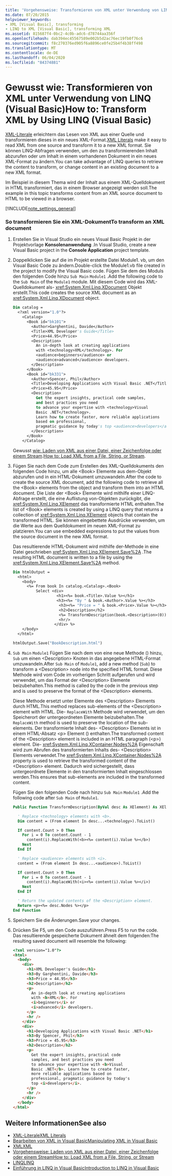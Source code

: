```yaml
---
title: 'Vorgehensweise: Transformieren von XML unter Verwendung von LINQ'
ms.date: 07/20/2015
helpviewer_keywords:
- XML [Visual Basic], transforming
- LINQ to XML [Visual Basic], transforming XML
ms.assetid: 815687f4-0bc2-4c0b-adc6-d78744aa356f
ms.openlocfilehash: dab394ec45567589e002b5d2ac76ec19fb0f76c6
ms.sourcegitcommit: f8c270376ed905f6a8896ce0fe25b4f4b38ff498
ms.translationtype: MT
ms.contentlocale: de-DE
ms.lasthandoff: 06/04/2020
ms.locfileid: "84374881"
---
```

# <a name="how-to-transform-xml-by-using-linq-visual-basic"></a><span data-ttu-id="4a6ec-102">Gewusst wie: Transformieren von XML unter Verwendung von LINQ (Visual Basic)</span><span class="sxs-lookup"><span data-stu-id="4a6ec-102">How to: Transform XML by Using LINQ (Visual Basic)</span></span>

<span data-ttu-id="4a6ec-103">[XML-Literale](../../../language-reference/xml-literals/index.md) erleichtern das Lesen von XML aus einer Quelle und transformieren dieses in ein neues XML-Format.</span><span class="sxs-lookup"><span data-stu-id="4a6ec-103">[XML Literals](../../../language-reference/xml-literals/index.md) make it easy to read XML from one source and transform it to a new XML format.</span></span> <span data-ttu-id="4a6ec-104">Sie können LINQ-Abfragen verwenden, um den zu transformierenden Inhalt abzurufen oder um Inhalt in einem vorhandenen Dokument in ein neues XML-Format zu ändern.</span><span class="sxs-lookup"><span data-stu-id="4a6ec-104">You can take advantage of LINQ queries to retrieve the content to transform, or change content in an existing document to a new XML format.</span></span>

<span data-ttu-id="4a6ec-105">Im Beispiel in diesem Thema wird der Inhalt aus einem XML-Quelldokument in HTML transformiert, das in einem Browser angezeigt werden soll.</span><span class="sxs-lookup"><span data-stu-id="4a6ec-105">The example in this topic transforms content from an XML source document to HTML to be viewed in a browser.</span></span>

[!INCLUDE[note_settings_general](~/includes/note-settings-general-md.md)]

### <a name="to-transform-an-xml-document"></a><span data-ttu-id="4a6ec-106">So transformieren Sie ein XML-Dokument</span><span class="sxs-lookup"><span data-stu-id="4a6ec-106">To transform an XML document</span></span>

1. <span data-ttu-id="4a6ec-107">Erstellen Sie in Visual Studio ein neues Visual Basic Projekt in der Projektvorlage **Konsolenanwendung** .</span><span class="sxs-lookup"><span data-stu-id="4a6ec-107">In Visual Studio, create a new Visual Basic project in the **Console Application** project template.</span></span>

2. <span data-ttu-id="4a6ec-108">Doppelklicken Sie auf die im Projekt erstellte Datei Module1. vb, um den Visual Basic Code zu ändern.</span><span class="sxs-lookup"><span data-stu-id="4a6ec-108">Double-click the Module1.vb file created in the project to modify the Visual Basic code.</span></span> <span data-ttu-id="4a6ec-109">Fügen Sie dem des Moduls den folgenden Code hinzu `Sub Main` `Module1` .</span><span class="sxs-lookup"><span data-stu-id="4a6ec-109">Add the following code to the `Sub Main` of the `Module1` module.</span></span> <span data-ttu-id="4a6ec-110">Mit diesem Code wird das XML-Quelldokument als- <xref:System.Xml.Linq.XDocument> Objekt erstellt.</span><span class="sxs-lookup"><span data-stu-id="4a6ec-110">This code creates the source XML document as an <xref:System.Xml.Linq.XDocument> object.</span></span>

    ```vb
    Dim catalog =
      <?xml version="1.0"?>
        <Catalog>
          <Book id="bk101">
            <Author>Garghentini, Davide</Author>
            <Title>XML Developer's Guide</Title>
            <Price>44.95</Price>
            <Description>
              An in-depth look at creating applications
              with <technology>XML</technology>. For
              <audience>beginners</audience> or
              <audience>advanced</audience> developers.
            </Description>
          </Book>
          <Book id="bk331">
            <Author>Spencer, Phil</Author>
            <Title>Developing Applications with Visual Basic .NET</Title>
            <Price>45.95</Price>
            <Description>
              Get the expert insights, practical code samples,
              and best practices you need
              to advance your expertise with <technology>Visual
              Basic .NET</technology>.
              Learn how to create faster, more reliable applications
              based on professional,
              pragmatic guidance by today's top <audience>developers</audience>.
            </Description>
          </Book>
        </Catalog>
    ```

     <span data-ttu-id="4a6ec-111">Gewusst [wie: Laden von XML aus einer Datei, einer Zeichenfolge oder einem Stream](how-to-load-xml-from-a-file-string-or-stream.md).</span><span class="sxs-lookup"><span data-stu-id="4a6ec-111">[How to: Load XML from a File, String, or Stream](how-to-load-xml-from-a-file-string-or-stream.md).</span></span>

3. <span data-ttu-id="4a6ec-112">Fügen Sie nach dem Code zum Erstellen des XML-Quelldokuments den folgenden Code hinzu, um alle \<Book> Elemente aus dem-Objekt abzurufen und in ein HTML-Dokument umzuwandeln.</span><span class="sxs-lookup"><span data-stu-id="4a6ec-112">After the code to create the source XML document, add the following code to retrieve all the \<Book> elements from the object and transform them into an HTML document.</span></span> <span data-ttu-id="4a6ec-113">Die Liste der \<Book> Elemente wird mithilfe einer LINQ-Abfrage erstellt, die eine Auflistung von-Objekten zurückgibt, die <xref:System.Xml.Linq.XElement> das transformierte HTML enthalten.</span><span class="sxs-lookup"><span data-stu-id="4a6ec-113">The list of \<Book> elements is created by using a LINQ query that returns a collection of <xref:System.Xml.Linq.XElement> objects that contain the transformed HTML.</span></span> <span data-ttu-id="4a6ec-114">Sie können eingebettete Ausdrücke verwenden, um die Werte aus dem Quelldokument im neuen XML-Format zu platzieren.</span><span class="sxs-lookup"><span data-stu-id="4a6ec-114">You can use embedded expressions to put the values from the source document in the new XML format.</span></span>

     <span data-ttu-id="4a6ec-115">Das resultierende HTML-Dokument wird mithilfe der-Methode in eine Datei geschrieben <xref:System.Xml.Linq.XElement.Save%2A> .</span><span class="sxs-lookup"><span data-stu-id="4a6ec-115">The resulting HTML document is written to a file by using the <xref:System.Xml.Linq.XElement.Save%2A> method.</span></span>

    ```vb
    Dim htmlOutput =
      <html>
        <body>
          <%= From book In catalog.<Catalog>.<Book>
              Select <div>
                       <h1><%= book.<Title>.Value %></h1>
                       <h3><%= "By " & book.<Author>.Value %></h3>
                        <h3><%= "Price = " & book.<Price>.Value %></h3>
                        <h2>Description</h2>
                        <%= TransformDescription(book.<Description>(0)) %>
                        <hr/>
                      </div> %>
        </body>
      </html>

    htmlOutput.Save("BookDescription.html")
    ```

4. <span data-ttu-id="4a6ec-116">`Sub Main` `Module1` Fügen Sie nach dem von eine neue Methode () hinzu, `Sub` um einen \<Description> Knoten in das angegebene HTML-Format umzuwandeln.</span><span class="sxs-lookup"><span data-stu-id="4a6ec-116">After `Sub Main` of `Module1`, add a new method (`Sub`) to transform a \<Description> node into the specified HTML format.</span></span> <span data-ttu-id="4a6ec-117">Diese Methode wird vom Code im vorherigen Schritt aufgerufen und wird verwendet, um das Format der \<Description> Elemente beizubehalten.</span><span class="sxs-lookup"><span data-stu-id="4a6ec-117">This method is called by the code in the previous step and is used to preserve the format of the \<Description> elements.</span></span>

     <span data-ttu-id="4a6ec-118">Diese Methode ersetzt unter Elemente des \<Description> Elements durch HTML.</span><span class="sxs-lookup"><span data-stu-id="4a6ec-118">This method replaces sub-elements of the \<Description> element with HTML.</span></span> <span data-ttu-id="4a6ec-119">Die- `ReplaceWith` Methode wird verwendet, um den Speicherort der untergeordneten Elemente beizubehalten.</span><span class="sxs-lookup"><span data-stu-id="4a6ec-119">The `ReplaceWith` method is used to preserve the location of the sub-elements.</span></span> <span data-ttu-id="4a6ec-120">Der transformierte Inhalt des- \<Description> Elements ist in einem HTML-Absatz \<p> Element () enthalten.</span><span class="sxs-lookup"><span data-stu-id="4a6ec-120">The transformed content of the \<Description> element is included in an HTML paragraph (\<p>) element.</span></span> <span data-ttu-id="4a6ec-121">Die- <xref:System.Xml.Linq.XContainer.Nodes%2A> Eigenschaft wird zum Abrufen des transformierten Inhalts des- \<Description> Elements verwendet.</span><span class="sxs-lookup"><span data-stu-id="4a6ec-121">The <xref:System.Xml.Linq.XContainer.Nodes%2A> property is used to retrieve the transformed content of the \<Description> element.</span></span> <span data-ttu-id="4a6ec-122">Dadurch wird sichergestellt, dass untergeordnete Elemente in den transformierten Inhalt eingeschlossen werden.</span><span class="sxs-lookup"><span data-stu-id="4a6ec-122">This ensures that sub-elements are included in the transformed content.</span></span>

     <span data-ttu-id="4a6ec-123">Fügen Sie den folgenden Code nach hinzu `Sub Main` `Module1` .</span><span class="sxs-lookup"><span data-stu-id="4a6ec-123">Add the following code after `Sub Main` of `Module1`.</span></span>

    ```vb
    Public Function TransformDescription(ByVal desc As XElement) As XElement

      ' Replace <technology> elements with <b>.
      Dim content = (From element In desc...<technology>).ToList()

      If content.Count > 0 Then
        For i = 0 To content.Count - 1
          content(i).ReplaceWith(<b><%= content(i).Value %></b>)
        Next
      End If

      ' Replace <audience> elements with <i>.
      content = (From element In desc...<audience>).ToList()

      If content.Count > 0 Then
        For i = 0 To content.Count - 1
          content(i).ReplaceWith(<i><%= content(i).Value %></i>)
        Next
      End If

      ' Return the updated contents of the <Description> element.
      Return <p><%= desc.Nodes %></p>
    End Function
    ```

5. <span data-ttu-id="4a6ec-124">Speichern Sie die Änderungen.</span><span class="sxs-lookup"><span data-stu-id="4a6ec-124">Save your changes.</span></span>

6. <span data-ttu-id="4a6ec-125">Drücken Sie F5, um den Code auszuführen.</span><span class="sxs-lookup"><span data-stu-id="4a6ec-125">Press F5 to run the code.</span></span> <span data-ttu-id="4a6ec-126">Das resultierende gespeicherte Dokument ähnelt dem folgenden:</span><span class="sxs-lookup"><span data-stu-id="4a6ec-126">The resulting saved document will resemble the following:</span></span>

    ```html
    <?xml version="1.0"?>
    <html>
      <body>
        <div>
          <h1>XML Developer's Guide</h1>
          <h3>By Garghentini, Davide</h3>
          <h3>Price = 44.95</h3>
          <h2>Description</h2>
          <p>
            An in-depth look at creating applications
            with <b>XML</b>. For
            <i>beginners</i> or
            <i>advanced</i> developers.
          </p>
          <hr />
        </div>
        <div>
          <h1>Developing Applications with Visual Basic .NET</h1>
          <h3>By Spencer, Phil</h3>
          <h3>Price = 45.95</h3>
          <h2>Description</h2>
          <p>
            Get the expert insights, practical code
            samples, and best practices you need
            to advance your expertise with <b>Visual
            Basic .NET</b>. Learn how to create faster,
            more reliable applications based on
            professional, pragmatic guidance by today's
            top <i>developers</i>.
          </p>
          <hr />
        </div>
      </body>
    </html>
    ```

## <a name="see-also"></a><span data-ttu-id="4a6ec-127">Weitere Informationen</span><span class="sxs-lookup"><span data-stu-id="4a6ec-127">See also</span></span>

- [<span data-ttu-id="4a6ec-128">XML-Literale</span><span class="sxs-lookup"><span data-stu-id="4a6ec-128">XML Literals</span></span>](../../../language-reference/xml-literals/index.md)
- [<span data-ttu-id="4a6ec-129">Bearbeiten von XML in Visual Basic</span><span class="sxs-lookup"><span data-stu-id="4a6ec-129">Manipulating XML in Visual Basic</span></span>](manipulating-xml.md)
- [<span data-ttu-id="4a6ec-130">XML</span><span class="sxs-lookup"><span data-stu-id="4a6ec-130">XML</span></span>](index.md)
- [<span data-ttu-id="4a6ec-131">Vorgehensweise: Laden von XML aus einer Datei, einer Zeichenfolge oder einem Stream</span><span class="sxs-lookup"><span data-stu-id="4a6ec-131">How to: Load XML from a File, String, or Stream</span></span>](how-to-load-xml-from-a-file-string-or-stream.md)
- [<span data-ttu-id="4a6ec-132">LINQ</span><span class="sxs-lookup"><span data-stu-id="4a6ec-132">LINQ</span></span>](../linq/index.md)
- [<span data-ttu-id="4a6ec-133">Einführung in LINQ in Visual Basic</span><span class="sxs-lookup"><span data-stu-id="4a6ec-133">Introduction to LINQ in Visual Basic</span></span>](../linq/introduction-to-linq.md)
